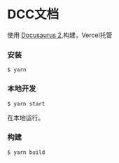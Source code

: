 # DCC文档

使用 [Docusaurus 2](https://docusaurus.io/),构建，Vercel托管

### 安装

```
$ yarn
```

### 本地开发

```
$ yarn start
```

在本地运行。

### 构建

```
$ yarn build
```




